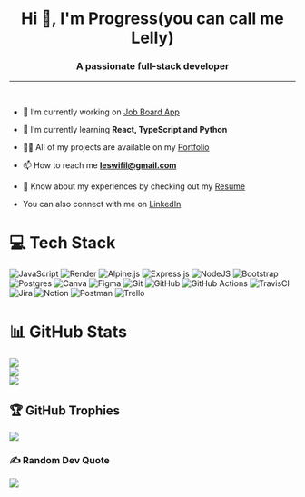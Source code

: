 <h1 align="center">Hi 👋, I'm Progress(you can call me Lelly)</h1>
<h3 align="center">A passionate full-stack developer</h3>
<hr>
<br>

- 🔭 I’m currently working on [Job Board App](https://job-board-api-84s9.onrender.com)

- 🌱 I’m currently learning **React, TypeScript and Python**

- 👨‍💻 All of my projects are available on my [Portfolio](https://lelly-99.github.io/)

- 📫 How to reach me **leswifil@gmail.com**

- 📄 Know about my experiences by checking out my [Resume](https://docs.google.com/document/d/1hWasQ-_qGJdMTI1aWT3NW9cYSq22odhw/edit#heading=h.gjdgxs)
  
- You can also connect with me on [LinkedIn](https://linkedin.com/in/https://www.linkedin.com/in/progress-lefsifi-4b4257189/) 


# 💻 Tech Stack
![JavaScript](https://img.shields.io/badge/javascript-%23323330.svg?style=plastic&logo=javascript&logoColor=%23F7DF1E) ![Render](https://img.shields.io/badge/Render-%46E3B7.svg?style=plastic&logo=render&logoColor=white) ![Alpine.js](https://img.shields.io/badge/alpinejs-white.svg?style=plastic&logo=alpinedotjs&logoColor=%238BC0D0) ![Express.js](https://img.shields.io/badge/express.js-%23404d59.svg?style=plastic&logo=express&logoColor=%2361DAFB) ![NodeJS](https://img.shields.io/badge/node.js-6DA55F?style=plastic&logo=node.js&logoColor=white) ![Bootstrap](https://img.shields.io/badge/bootstrap-%238511FA.svg?style=plastic&logo=bootstrap&logoColor=white) ![Postgres](https://img.shields.io/badge/postgres-%23316192.svg?style=plastic&logo=postgresql&logoColor=white) ![Canva](https://img.shields.io/badge/Canva-%2300C4CC.svg?style=plastic&logo=Canva&logoColor=white) ![Figma](https://img.shields.io/badge/figma-%23F24E1E.svg?style=plastic&logo=figma&logoColor=white) ![Git](https://img.shields.io/badge/git-%23F05033.svg?style=plastic&logo=git&logoColor=white) ![GitHub](https://img.shields.io/badge/github-%23121011.svg?style=plastic&logo=github&logoColor=white) ![GitHub Actions](https://img.shields.io/badge/github%20actions-%232671E5.svg?style=plastic&logo=githubactions&logoColor=white) ![TravisCI](https://img.shields.io/badge/travis%20ci-%232B2F33.svg?style=plastic&logo=travis&logoColor=white) ![Jira](https://img.shields.io/badge/jira-%230A0FFF.svg?style=plastic&logo=jira&logoColor=white) ![Notion](https://img.shields.io/badge/Notion-%23000000.svg?style=plastic&logo=notion&logoColor=white) ![Postman](https://img.shields.io/badge/Postman-FF6C37?style=plastic&logo=postman&logoColor=white) ![Trello](https://img.shields.io/badge/Trello-%23026AA7.svg?style=plastic&logo=Trello&logoColor=white)
# 📊 GitHub Stats
![](https://github-readme-stats.vercel.app/api?username=lelly-99&theme=dark&hide_border=true&include_all_commits=true&count_private=true)<br/>
![](https://github-readme-streak-stats.herokuapp.com/?user=lelly-99&theme=dark&hide_border=true)<br/>
![](https://github-readme-stats.vercel.app/api/top-langs/?username=lelly-99&theme=dark&hide_border=true&include_all_commits=true&count_private=true&layout=compact)

## 🏆 GitHub Trophies
![](https://github-profile-trophy.vercel.app/?username=lelly-99&theme=radical&no-frame=true&no-bg=true&margin-w=4)

### ✍️ Random Dev Quote
![](https://quotes-github-readme.vercel.app/api?type=horizontal&theme=radical)


  
 
  


